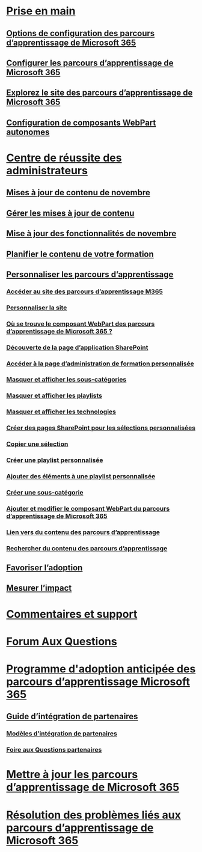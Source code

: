 # [Prise en main](index.md)
## [Options de configuration des parcours d’apprentissage de Microsoft 365](custom_setupoptions.md)
## [Configurer les parcours d’apprentissage de Microsoft 365](custom_provision.md)
## [Explorez le site des parcours d’apprentissage de Microsoft 365](custom_exploresite.md)
## [Configuration de composants WebPart autonomes](custom_manualsetup.md)
# [Centre de réussite des administrateurs](custom_successcenter.md)
## [Mises à jour de contenu de novembre](custom_contentupdates.md)
## [Gérer les mises à jour de contenu](custom_contentupdatesmanage.md)
## [Mise à jour des fonctionnalités de novembre](custom_featureupdates.md)
## [Planifier le contenu de votre formation](custom_plancontent.md)
## [Personnaliser les parcours d’apprentissage](custom_overview.md)
### [Accéder au site des parcours d’apprentissage M365](custom_goto.md)
### [Personnaliser la site](custom_edithelp.md)
### [Où se trouve le composant WebPart des parcours d’apprentissage de Microsoft 365 ?](custom_whereiswebpart.md)
### [Découverte de la page d’application SharePoint](custom_apppages.md)
### [Accéder à la page d’administration de formation personnalisée](custom_accessadmin.md)
### [Masquer et afficher les sous-catégories](custom_hideshowsub.md)
### [Masquer et afficher les playlists](custom_hideshowplaylists.md)
### [Masquer et afficher les technologies](custom_hideshowtech.md)
### [Créer des pages SharePoint pour les sélections personnalisées](custom_createnewpage.md)
### [Copier une sélection](custom_copyplaylist.md)
### [Créer une playlist personnalisée](custom_createnewplaylist.md)
### [Ajouter des éléments à une playlist personnalisée](custom_addassets.md)
### [Créer une sous-catégorie](custom_createnewcat.md)
### [Ajouter et modifier le composant WebPart du parcours d’apprentissage de Microsoft 365](custom_addwebpart.md)
### [Lien vers du contenu des parcours d’apprentissage](custom_linking.md)
### [Rechercher du contenu des parcours d’apprentissage](custom_search.md)
## [Favoriser l’adoption](driveadoption.md)
## [Mesurer l’impact](custom_measureimpact.md)
# [Commentaires et support](feedback.md)
# [Forum Aux Questions](faq.md)
# [Programme d'adoption anticipée des parcours d’apprentissage Microsoft 365](custom_partnerguide.md)
## [Guide d’intégration de partenaires](custom_partnerguide_getfam.md)
### [Modèles d’intégration de partenaires](custom_partnerguide_contint.md) 
### [Foire aux Questions partenaires](custom_partner.md)
# [Mettre à jour les parcours d’apprentissage de Microsoft 365](custom_update.md)
# [Résolution des problèmes liés aux parcours d’apprentissage de Microsoft 365](custom_troubleshooting.md) 